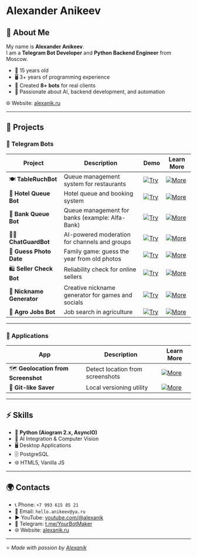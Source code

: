 # Alexander Anikeev

## 👋 About Me

My name is **Alexander Anikeev**.  
I am a **Telegram Bot Developer** and **Python Backend Engineer** from Moscow.  

- 🎂 15 years old  
- 🖥 3+ years of programming experience  
- 🤖 Created **8+ bots** for real clients  
- 🚀 Passionate about AI, backend development, and automation  

🌐 Website: [alexanik.ru](https://alexanik.ru/)  

---

## 📌 Projects

### 🔹 Telegram Bots
| Project | Description | Demo | Learn More |
|---------|-------------|------|------------|
| 🍽 **TableRuchBot** | Queue management system for restaurants | [![Try](https://img.shields.io/badge/Try-Bot-2ea44f?style=for-the-badge&logo=telegram&logoColor=white)](https://t.me/AlexaaanikTableRushBot) | [![More](https://img.shields.io/badge/More-Details-blue?style=for-the-badge)](https://github.com/Alexaaanik/TableRuchBot) |
| 🏨 **Hotel Queue Bot** | Hotel queue and booking system | [![Try](https://img.shields.io/badge/Try-Bot-2ea44f?style=for-the-badge&logo=telegram&logoColor=white)](https://t.me/AlexaaanikSmartQueueBot) | [![More](https://img.shields.io/badge/More-Details-blue?style=for-the-badge)](https://github.com/Alexaaanik/SmartQueue) |
| 🏦 **Bank Queue Bot** | Queue management for banks (example: Alfa-Bank) | [![Try](https://img.shields.io/badge/Try-Bot-2ea44f?style=for-the-badge&logo=telegram&logoColor=white)](https://t.me/AlfaBranchBot) | [![More](https://img.shields.io/badge/More-Details-blue?style=for-the-badge)](https://github.com/Alexaaanik/Alfa-Bank-Queue-Bot) |
| 🧑‍⚖️ **ChatGuardBot** | AI-powered moderation for channels and groups | [![Try](https://img.shields.io/badge/Try-Bot-2ea44f?style=for-the-badge&logo=telegram&logoColor=white)](https://t.me/AlexaaanikChatGuardBot) | [![More](https://img.shields.io/badge/More-Details-blue?style=for-the-badge)](https://github.com/Alexaaanik/ChatGuardBot) |
| 📸 **Guess Photo Date** | Family game: guess the year from old photos | [![Try](https://img.shields.io/badge/Try-Bot-2ea44f?style=for-the-badge&logo=telegram&logoColor=white)](https://t.me/AnikeevFamilyBot) | [![More](https://img.shields.io/badge/More-Details-blue?style=for-the-badge)](https://github.com/Alexaaanik/Photo-Memories) |
| 🛍 **Seller Check Bot** | Reliability check for online sellers | [![Try](https://img.shields.io/badge/Try-Bot-2ea44f?style=for-the-badge&logo=telegram&logoColor=white)](https://t.me/AlexaaanikCheckSellerBot) | [![More](https://img.shields.io/badge/More-Details-blue?style=for-the-badge)](https://github.com/Alexaaanik/Seller-Verification-Bot) |
| 🎲 **Nickname Generator** | Creative nickname generator for games and socials | [![Try](https://img.shields.io/badge/Try-Bot-2ea44f?style=for-the-badge&logo=telegram&logoColor=white)](https://t.me/AlexaaanikNickBot) | [![More](https://img.shields.io/badge/More-Details-blue?style=for-the-badge)](https://github.com/Alexaaanik/Nickname-Generator-Bot) |
| 🌱 **Agro Jobs Bot** | Job search in agriculture | [![Try](https://img.shields.io/badge/Try-Bot-2ea44f?style=for-the-badge&logo=telegram&logoColor=white)](https://t.me/AlexaaanikRabotaAgroBot) | [![More](https://img.shields.io/badge/More-Details-blue?style=for-the-badge)](https://github.com/Alexaaanik/Agro-Careers-Bot) |

---

### 🔹 Applications
| App | Description | Learn More |
|-----|-------------|------------|
| 🗺 **Geolocation from Screenshot** | Detect location from screenshots | [![More](https://img.shields.io/badge/More-Details-blue?style=for-the-badge)](https://github.com/Alexaaanik/Screenshot-Geolocation) |
| 💾 **Git-like Saver** | Local versioning utility | [![More](https://img.shields.io/badge/More-Details-blue?style=for-the-badge)](https://github.com/Alexaaanik/Git-like-Saver) |

---

## ⚡ Skills

- 🐍 **Python (Aiogram 2.x, AsyncIO)**
- 🤖 AI Integration & Computer Vision  
- 🖥 Desktop Applications  
- 🗄 PostgreSQL  
- 🌐 HTML5, Vanilla JS  

---

## 🌍 Contacts

- 📞 Phone: `+7 993 615 85 21`  
- 📧 Email: `hello.anikeev@ya.ru`  
- ▶️ YouTube: [youtube.com/@alexanik](https://www.youtube.com/channel/UCbAc-HHr88_OdjTAb-rZ7gA)  
- 📱 Telegram: [t.me/YourBotMaker](https://t.me/YourBotMaker)  
- 🌐 Website: [alexanik.ru](https://alexanik.ru/)  

---

⭐️ *Made with passion by [Alexanik](https://alexanik.ru/)*
